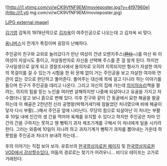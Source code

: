 ![http://i1.ytimg.com/vi/wCK9VfNF9EM/movieposter.jpg?v=4f97960e](http://i1.yti
mg.com/vi/wCK9VfNF9EM/movieposter.jpg)

[[JPG external image]](http://i1.ytimg.com/vi/wCK9VfNF9EM/movieposter.jpg)

[김기영](%EA%B9%80%EA%B8%B0%EC%98%81.md) 감독의 1978년작으로
[김자옥](%EA%B9%80%EC%9E%90%EC%98%A5.md)이 여주인공으로 나오는데 고 김자옥 씨 맞다.

[옴니버스](%EC%98%B4%EB%8B%88%EB%B2%84%EC%8A%A4.md)식 전개가 특징이며 굉장히 난해하다.

주인공이 친구와 교외로 놀러갔다가 만난 여성이 건낸
오렌지주스(<del>[환타](%ED%99%98%ED%83%80.md)...</del>)를 마신 뒤 이 여성이 자살시도 중이고,
자살동반자로 자신을 선택해 주스를 준 걸 알게 된다. 하지만 구사일생으로 살게 되고 경찰조사에서 용의자로 오히려 지목되지만 형사가 자살한
여자의 목걸이를 걸 수 있는가 시험을 한 뒤 문제 없이 거는 주인공을 보고 자살한 여자와 연관이 없는 것으로 판단하고 풀어준다. 풀어주는
대신에 목에 걸고 다니라 하는 이야기를 들으며 친구가 주인공을 데리고 나온다. 그리고 자신의 집에 가는데 [의지의승리](%EC%9D%98%EC%A7%80%EC%9D%98%20%EC%8A%B9%EB%A6%AC.md)책을 팔려는, 의지의 힘을 믿는
노인을 여러번 살해하지만 나중에 되살아나고 유골을 가지고 자수했더니 알고 보니 흙으로 변해 있다. 이후 친구와 같이 간 동굴에서 묘한 해골을
발굴하는데 이 해골은 2천년전 신라 공명왕(박혁거세?)때 잠들었던 처녀였으며 비에 해골이 닿자 다시 부활(...)해서 주인공 앞에 나타난다.
무당의 힘으로 되살아난 이 처녀는 부활 후 10일 내에 인간의 생 간을 먹어야 육체를 유지할 수 있다고 하지만 주인공은 차마 인간의 간을
구하지는 못하고 웬 뻥튀기 과자 제조기계를 구해서 이 처녀에게 일을 시키려 한다. 그러는 와중에 10일이 지나려 하고 과자기계가 뻥튀기
과자를 뽑아내는 가운데 하룻밤을 주인공과 처녀가 보내려 하는데...

후의 이야기는 직접 보아 보자. 유튜브의 [한국영상자료원
페이지](http://www.youtube.com/watch?v=wCK9VfNF9EM) 및 [한국영상자료원 VOD에서
감상할수있다.](http://www.kmdb.or.kr/vod) 어둠의 경로로는 찾기가 어려우니... 비디오 테이프는 고가로 거래된다.

